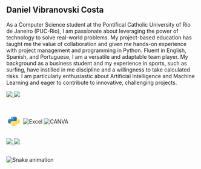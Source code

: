 ## Daniel Vibranovski Costa

As a Computer Science student at the Pontifical Catholic University of Rio de Janeiro (PUC-Rio), I am passionate about leveraging the power of technology to solve real-world problems. My project-based education has taught me the value of collaboration and given me hands-on experience with project management and programming in Python. Fluent in English, Spanish, and Portuguese, I am a versatile and adaptable team player. My background as a business student and my experience in sports, such as surfing, have instilled in me discipline and a willingness to take calculated risks. I am particularly enthusiastic about Artificial Intelligence and Machine Learning and eager to contribute to innovative, challenging projects.

<div>
  <a href="https://github.com/Vibranovski">
    <img height="180em" src="https://github-readme-stats.vercel.app/api?username=Vibranovski&show_icons=true&theme=dracula&include_all_commits=true&count_private=true" />
    <img height="180em" src="https://github-readme-stats.vercel.app/api/top-langs/?username=Vibranovski&layout=compact&langs_count=16&theme=dracula" />
  </a>
</div>

##

<div style="display: inline_block"><br>
  <img align="center" alt="Python" height="30" width="40" src="https://raw.githubusercontent.com/devicons/devicon/master/icons/python/python-original.svg">
  <img align="center" alt="Excel" src="https://img.shields.io/badge/Microsoft_Excel-217346?style=for-the-badge&logo=microsoft-excel&logoColor=white">
  <img align="center" alt="CANVA" src="https://img.shields.io/badge/Canva-%2300C4CC.svg?&style=for-the-badge&logo=Canva&logoColor=white">
</div>

##

<div>
  <a href="mailto:daniel.vc7@gmail.com">
    <img src="https://img.shields.io/badge/Gmail-D14836?style=for-the-badge&logo=gmail&logoColor=white">
  </a>
  <a href="https://www.linkedin.com/in/daniel-vcosta/" target="_blank">
    <img src="https://img.shields.io/badge/LinkedIn-%230077B5?style=for-the-badge&logo=linkedin&logoColor=white" target="_blank">
  </a>
</div>

##

![Snake animation](https://github.com/Vibranovski/Vibranovski/blob/output/github-contribution-grid-snake.svg)



<!--
**Vibranovski/Vibranovski** is a ✨ _special_ ✨ repository because its `README.md` (this file) appears on your GitHub profile.

Here are some ideas to get you started:

- 🔭 I’m currently working on ...
- 🌱 I’m currently learning ...
- 👯 I’m looking to collaborate on ...
- 🤔 I’m looking for help with ...
- 💬 Ask me about ...
- 📫 How to reach me: ...
- 😄 Pronouns: ...
- ⚡ Fun fact: ...
-->
